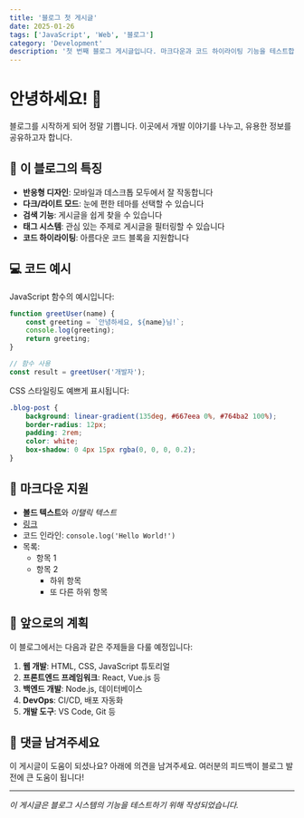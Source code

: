 ```yaml
---
title: '블로그 첫 게시글'
date: 2025-01-26
tags: ['JavaScript', 'Web', '블로그']
category: 'Development'
description: '첫 번째 블로그 게시글입니다. 마크다운과 코드 하이라이팅 기능을 테스트합니다.'
---
```


# 안녕하세요! 👋

블로그를 시작하게 되어 정말 기쁩니다. 이곳에서 개발 이야기를 나누고, 유용한 정보를 공유하고자 합니다.

## 🚀 이 블로그의 특징

- **반응형 디자인**: 모바일과 데스크톱 모두에서 잘 작동합니다
- **다크/라이트 모드**: 눈에 편한 테마를 선택할 수 있습니다
- **검색 기능**: 게시글을 쉽게 찾을 수 있습니다
- **태그 시스템**: 관심 있는 주제로 게시글을 필터링할 수 있습니다
- **코드 하이라이팅**: 아름다운 코드 블록을 지원합니다

## 💻 코드 예시

JavaScript 함수의 예시입니다:

```javascript
function greetUser(name) {
    const greeting = `안녕하세요, ${name}님!`;
    console.log(greeting);
    return greeting;
}

// 함수 사용
const result = greetUser('개발자');
```

CSS 스타일링도 예쁘게 표시됩니다:

```css
.blog-post {
    background: linear-gradient(135deg, #667eea 0%, #764ba2 100%);
    border-radius: 12px;
    padding: 2rem;
    color: white;
    box-shadow: 0 4px 15px rgba(0, 0, 0, 0.2);
}
```

## 📝 마크다운 지원

- **볼드 텍스트**와 *이탤릭 텍스트*
- [링크](https://github.com)
- 코드 인라인: `console.log('Hello World!')`
- 목록:
  - 항목 1
  - 항목 2
    - 하위 항목
    - 또 다른 하위 항목

## 🎯 앞으로의 계획

이 블로그에서는 다음과 같은 주제들을 다룰 예정입니다:

1. **웹 개발**: HTML, CSS, JavaScript 튜토리얼
2. **프론트엔드 프레임워크**: React, Vue.js 등
3. **백엔드 개발**: Node.js, 데이터베이스
4. **DevOps**: CI/CD, 배포 자동화
5. **개발 도구**: VS Code, Git 등

## 💬 댓글 남겨주세요

이 게시글이 도움이 되셨나요? 아래에 의견을 남겨주세요. 여러분의 피드백이 블로그 발전에 큰 도움이 됩니다!

---

*이 게시글은 블로그 시스템의 기능을 테스트하기 위해 작성되었습니다.*

